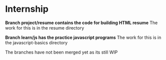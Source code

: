 # Internship

**Branch project/resume contains the code for building HTML resume**
The work for this is in the resume directory


**Branch learn/js has the practice javascript programs**
The work for this is in the javascript-basics directory

The branches have not been merged yet as its still WIP
